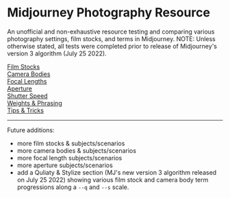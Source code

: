 # Midjourney Photography Resource

An unofficial and non-exhaustive resource testing and comparing various photography settings, film stocks, and terms in Midjourney.
NOTE: Unless otherwise stated, all tests were completed prior to release of Midjourney's version 3 algorithm (July 25 2022). 

[Film Stocks](filmstocks/filmstocks.md)<br>
[Camera Bodies](camerabodies/camerabodies.md)<br>
[Focal Lengths](focallengths/focallengths.md)<br>
[Aperture](aperture/aperture.md)<br>
[Shutter Speed](shutterspeed/shutterspeed.md)<br>
[Weights & Phrasing](weightsnphrasing/weightsnphrasing.md)<br>
[Tips & Tricks](tipsntricks/tipsntricks.md)<br>

<hr>

Future additions:
- more film stocks & subjects/scenarios
- more camera bodies & subjects/scenarios
- more focal length subjects/scenarios
- more aperture subjects/scenarios
- add a Quliaty & Stylize section (MJ's new version 3 algorithm released on July 25 2022) showing various film stock and camera body term progressions along a `--q` and `--s` scale.
